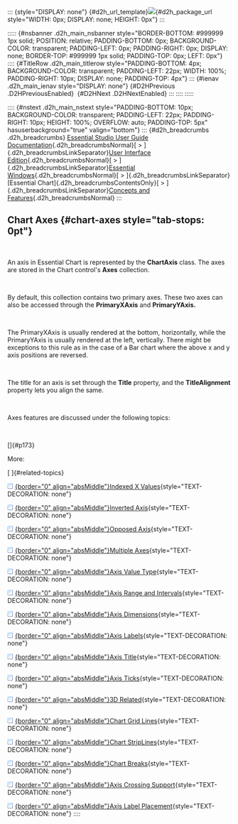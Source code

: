 ::: {style="DISPLAY: none"}
[](ms-xhelp:///?Id=d2h_url_template){#d2h_url_template}![](!package_url!){#d2h_package_url style="WIDTH: 0px; DISPLAY: none; HEIGHT: 0px"}
:::

::::: {#nsbanner .d2h_main_nsbanner style="BORDER-BOTTOM: #999999 1px solid; POSITION: relative; PADDING-BOTTOM: 0px; BACKGROUND-COLOR: transparent; PADDING-LEFT: 0px; PADDING-RIGHT: 0px; DISPLAY: none; BORDER-TOP: #999999 1px solid; PADDING-TOP: 0px; LEFT: 0px"}
:::: {#TitleRow .d2h_main_titlerow style="PADDING-BOTTOM: 4px; BACKGROUND-COLOR: transparent; PADDING-LEFT: 22px; WIDTH: 100%; PADDING-RIGHT: 10px; DISPLAY: none; PADDING-TOP: 4px"}
::: {#ienav .d2h_main_ienav style="DISPLAY: none"}
[](ms-xhelp:///?Id=429d9c55-f760-467f-ae74-ba858d8868da){#D2HPrevious .D2HPreviousEnabled}  [](ms-xhelp:///?Id=4fd7611f-6804-45ed-9e82-a90e1b5d36a6){#D2HNext .D2HNextEnabled}
:::
::::
:::::

:::: {#nstext .d2h_main_nstext style="PADDING-BOTTOM: 10px; BACKGROUND-COLOR: transparent; PADDING-LEFT: 22px; PADDING-RIGHT: 10px; HEIGHT: 100%; OVERFLOW: auto; PADDING-TOP: 5px" hasuserbackground="true" valign="bottom"}
::: {#d2h_breadcrumbs .d2h_breadcrumbs}
[Essential Studio User Guide Documentation](ms-xhelp:///?Id=12457748-09e3-4d74-a240-8e049cedf030){.d2h_breadcrumbsNormal}[ \> ]{.d2h_breadcrumbsLinkSeparator}[User Interface Edition](ms-xhelp:///?Id=c29296b7-531c-413b-a0ec-488ca1f7f669){.d2h_breadcrumbsNormal}[ \> ]{.d2h_breadcrumbsLinkSeparator}[Essential Windows](ms-xhelp:///?Id=e60759d8-47a4-4570-9d7a-16a68d63f2ea){.d2h_breadcrumbsNormal}[ \> ]{.d2h_breadcrumbsLinkSeparator}[Essential Chart]{.d2h_breadcrumbsContentsOnly}[ \> ]{.d2h_breadcrumbsLinkSeparator}[Concepts and Features](ms-xhelp:///?Id=71321e9c-336c-4c1c-a127-be9f135ad4bb){.d2h_breadcrumbsNormal}
:::

## Chart Axes {#chart-axes style="tab-stops: 0pt"}

 

An axis in Essential Chart is represented by the **ChartAxis** class. The axes are stored in the Chart control\'s **Axes** collection.

 

By default, this collection contains two primary axes. These two axes can also be accessed through the **PrimaryXAxis** and **PrimaryYAxis.**

 

The PrimaryXAxis is usually rendered at the bottom, horizontally, while the PrimaryYAxis is usually rendered at the left, vertically. There might be exceptions to this rule as in the case of a Bar chart where the above x and y axis positions are reversed.

 

The title for an axis is set through the **Title** property, and the **TitleAlignment** property lets you align the same.

 

Axes features are discussed under the following topics:

 

[]{#p173} 

More:

[ ]{#related-topics}

[![](button.gif){border="0" align="absMiddle"}Indexed X Values](ms-xhelp:///?Id=4fd7611f-6804-45ed-9e82-a90e1b5d36a6){style="TEXT-DECORATION: none"}

[![](button.gif){border="0" align="absMiddle"}Inverted Axis](ms-xhelp:///?Id=6945f87d-c4db-403b-9894-142fc593982d){style="TEXT-DECORATION: none"}

[![](button.gif){border="0" align="absMiddle"}Opposed Axis](ms-xhelp:///?Id=3e7413a8-17c3-433b-85b4-de13591750b8){style="TEXT-DECORATION: none"}

[![](button.gif){border="0" align="absMiddle"}Multiple Axes](ms-xhelp:///?Id=d7fc0ede-32aa-4bdf-8d3e-55f1cb6e4b65){style="TEXT-DECORATION: none"}

[![](button.gif){border="0" align="absMiddle"}Axis Value Type](ms-xhelp:///?Id=dfe944d0-bc45-4f39-b343-cc111378ac93){style="TEXT-DECORATION: none"}

[![](button.gif){border="0" align="absMiddle"}Axis Range and Intervals](ms-xhelp:///?Id=f530135d-c0b2-419a-9634-c380a39932f6){style="TEXT-DECORATION: none"}

[![](button.gif){border="0" align="absMiddle"}Axis Dimensions](ms-xhelp:///?Id=fa66eefc-7b24-480b-9c43-473bfb833e3d){style="TEXT-DECORATION: none"}

[![](button.gif){border="0" align="absMiddle"}Axis Labels](ms-xhelp:///?Id=3ebe3f35-8337-4075-82f2-46d7704afba3){style="TEXT-DECORATION: none"}

[![](button.gif){border="0" align="absMiddle"}Axis Title](ms-xhelp:///?Id=73c50d32-aea5-4e5b-ad30-d5b2d7a392b7){style="TEXT-DECORATION: none"}

[![](button.gif){border="0" align="absMiddle"}Axis Ticks](ms-xhelp:///?Id=4fc8a3bd-c663-4f58-9a65-d39c0bb84c0e){style="TEXT-DECORATION: none"}

[![](button.gif){border="0" align="absMiddle"}3D Related](ms-xhelp:///?Id=1aad78af-d185-4d43-a983-ee2dd8ecb1df){style="TEXT-DECORATION: none"}

[![](button.gif){border="0" align="absMiddle"}Chart Grid Lines](ms-xhelp:///?Id=eae4d163-bc55-4f90-9305-1f1eb60bb99a){style="TEXT-DECORATION: none"}

[![](button.gif){border="0" align="absMiddle"}Chart StripLines](ms-xhelp:///?Id=c387f479-a291-45a7-b471-3d5447481959){style="TEXT-DECORATION: none"}

[![](button.gif){border="0" align="absMiddle"}Chart Breaks](ms-xhelp:///?Id=56ace0a5-b711-4f3d-a46d-1991f23ea516){style="TEXT-DECORATION: none"}

[![](button.gif){border="0" align="absMiddle"}Axis Crossing Support](ms-xhelp:///?Id=4cc408a6-48cd-4669-ae43-bbd33d83212f){style="TEXT-DECORATION: none"}

[![](button.gif){border="0" align="absMiddle"}Axis Label Placement](ms-xhelp:///?Id=0f9ea29f-1949-43ff-8a4f-fd1479411f90){style="TEXT-DECORATION: none"}
::::
